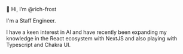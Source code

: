 👋 Hi, I’m @rich-frost

I'm a Staff Engineer.

I have a keen interest in AI and have recently been expanding my knowledge in the React ecosystem with NextJS and also playing with Typescript and Chakra UI.
